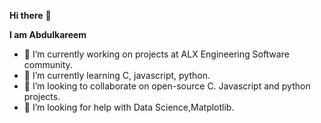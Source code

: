  **Hi there** 👋

**I am Abdulkareem**

- 🔭 I’m currently working on projects at ALX Engineering Software community.
- 🌱 I’m currently learning C, javascript, python.
- 👯 I’m looking to collaborate on open-source C. Javascript and python projects. 
- 🤔 I’m looking for help with Data Science,Matplotlib.

